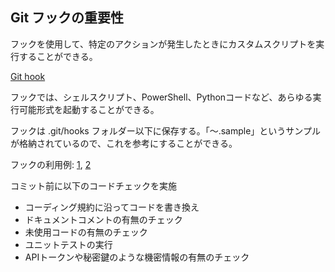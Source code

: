 
## Git フックの重要性

フックを使用して、特定のアクションが発生したときにカスタムスクリプトを実行することができる。

[Git hook](https://git-scm.com/book/ja/v2/Git-%E3%81%AE%E3%82%AB%E3%82%B9%E3%82%BF%E3%83%9E%E3%82%A4%E3%82%BA-Git-%E3%83%95%E3%83%83%E3%82%AF)

フックでは、シェルスクリプト、PowerShell、Pythonコードなど、あらゆる実行可能形式を起動することができる。

フックは .git/hooks フォルダー以下に保存する。「～.sample」というサンプルが格納されているので、これを参考にすることができる。

フックの利用例: [1](https://blog.fenrir-inc.com/jp/2017/10/code-review-git-hooks.html), [2](https://efcl.info/2020/03/24/secretlint/)

コミット前に以下のコードチェックを実施
- コーディング規約に沿ってコードを書き換え
- ドキュメントコメントの有無のチェック
- 未使用コードの有無のチェック
- ユニットテストの実行
- APIトークンや秘密鍵のような機密情報の有無のチェック
